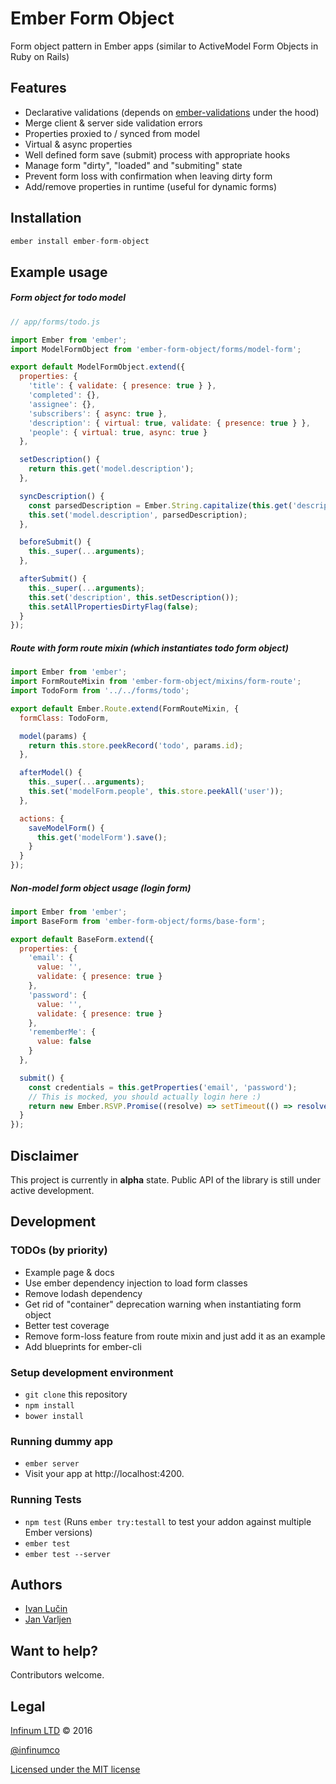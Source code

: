# Ember Form Object

Form object pattern in Ember apps (similar to ActiveModel Form Objects in Ruby on Rails)

## Features

* Declarative validations (depends on [ember-validations](https://github.com/DockYard/ember-validations) under the hood)
* Merge client & server side validation errors
* Properties proxied to / synced from model
* Virtual & async properties
* Well defined form save (submit) process with appropriate hooks
* Manage form "dirty", "loaded" and "submiting" state
* Prevent form loss with confirmation when leaving dirty form
* Add/remove properties in runtime (useful for dynamic forms)

## Installation

```javascript
ember install ember-form-object
```

## Example usage

##### Form object for todo model
```javascript
// app/forms/todo.js

import Ember from 'ember';
import ModelFormObject from 'ember-form-object/forms/model-form';

export default ModelFormObject.extend({
  properties: {
    'title': { validate: { presence: true } },
    'completed': {},
    'assignee': {},
    'subscribers': { async: true },
    'description': { virtual: true, validate: { presence: true } },
    'people': { virtual: true, async: true }
  },

  setDescription() {
    return this.get('model.description');
  },

  syncDescription() {
    const parsedDescription = Ember.String.capitalize(this.get('description').trim());
    this.set('model.description', parsedDescription);
  },

  beforeSubmit() {
    this._super(...arguments);
  },

  afterSubmit() {
    this._super(...arguments);
    this.set('description', this.setDescription());
    this.setAllPropertiesDirtyFlag(false);
  }
});
```

##### Route with form route mixin (which instantiates todo form object)
```javascript
import Ember from 'ember';
import FormRouteMixin from 'ember-form-object/mixins/form-route';
import TodoForm from '../../forms/todo';

export default Ember.Route.extend(FormRouteMixin, {
  formClass: TodoForm,

  model(params) {
    return this.store.peekRecord('todo', params.id);
  },

  afterModel() {
    this._super(...arguments);
    this.set('modelForm.people', this.store.peekAll('user'));
  },

  actions: {
    saveModelForm() {
      this.get('modelForm').save();
    }
  }
});
```

##### Non-model form object usage (login form)
```javascript
import Ember from 'ember';
import BaseForm from 'ember-form-object/forms/base-form';

export default BaseForm.extend({
  properties: {
    'email': {
      value: '',
      validate: { presence: true }
    },
    'password': {
      value: '',
      validate: { presence: true }
    },
    'rememberMe': {
      value: false
    }
  },

  submit() {
    const credentials = this.getProperties('email', 'password');
    // This is mocked, you should actually login here :)
    return new Ember.RSVP.Promise((resolve) => setTimeout(() => resolve(credentials), 1000));
  }
});

```

## Disclaimer

This project is currently in **alpha** state. Public API of the library is still under active development.

## Development

### TODOs (by priority)
* Example page & docs
* Use ember dependency injection to load form classes
* Remove lodash dependency
* Get rid of "container" deprecation warning when instantiating form object
* Better test coverage
* Remove form-loss feature from route mixin and just add it as an example
* Add blueprints for ember-cli

### Setup development environment

* `git clone` this repository
* `npm install`
* `bower install`

### Running dummy app

* `ember server`
* Visit your app at http://localhost:4200.

### Running Tests

* `npm test` (Runs `ember try:testall` to test your addon against multiple Ember versions)
* `ember test`
* `ember test --server`

## Authors ##

* [Ivan Lučin](http://github.com/ilucin)
* [Jan Varljen](http://github.com/janvarljen)

## Want to help? ##

Contributors welcome.

## Legal ##

[Infinum LTD](http://infinum.co) &copy; 2016

[@infinumco](http://twitter.com/infinumco)

[Licensed under the MIT license](http://www.opensource.org/licenses/mit-license.php)
